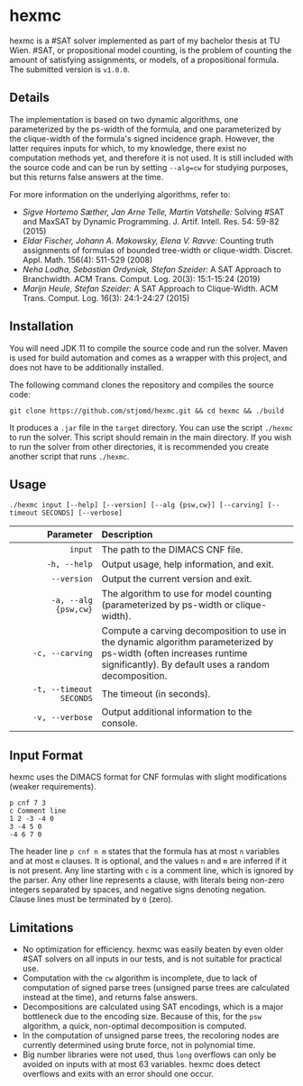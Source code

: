 # hexmc

hexmc is a #SAT solver implemented as part of my bachelor thesis at TU Wien.
#SAT, or propositional model counting, is the problem of counting the amount of satisfying assignments, or models, of a propositional formula.
The submitted version is `v1.0.0`.

## Details

The implementation is based on two dynamic algorithms, one parameterized by the ps-width of the formula, and one parameterized by the clique-width of the formula's signed incidence graph.
However, the latter requires inputs for which, to my knowledge, there exist no computation methods yet, and therefore it is not used.
It is still included with the source code and can be run by setting `--alg=cw` for studying purposes, but this returns false answers at the time.


For more information on the underlying algorithms, refer to:
- *Sigve Hortemo Sæther, Jan Arne Telle, Martin Vatshelle:* Solving #SAT and MaxSAT by Dynamic Programming. J. Artif. Intell. Res. 54: 59-82 (2015)
- *Eldar Fischer, Johann A. Makowsky, Elena V. Ravve:* Counting truth assignments of formulas of bounded tree-width or clique-width. Discret. Appl. Math. 156(4): 511-529 (2008)
- *Neha Lodha, Sebastian Ordyniak, Stefan Szeider:* A SAT Approach to Branchwidth. ACM Trans. Comput. Log. 20(3): 15:1-15:24 (2019)
- *Marijn Heule, Stefan Szeider:* A SAT Approach to Clique-Width. ACM Trans. Comput. Log. 16(3): 24:1-24:27 (2015)

## Installation
You will need JDK 11 to compile the source code and run the solver.
Maven is used for build automation and comes as a wrapper with this project, and does not have to be additionally installed.

The following command clones the repository and compiles the source code:

```
git clone https://github.com/stjomd/hexmc.git && cd hexmc && ./build
```
It produces a `.jar` file in the `target` directory.
You can use the script `./hexmc` to run the solver.
This script should remain in the main directory.
If you wish to run the solver from other directories, it is recommended you create another script that runs `./hexmc`.

## Usage

```
./hexmc input [--help] [--version] [--alg {psw,cw}] [--carving] [--timeout SECONDS] [--verbose]
```
| &nbsp;&nbsp;&nbsp;&nbsp;&nbsp;&nbsp;&nbsp;&nbsp;&nbsp;&nbsp;&nbsp;&nbsp;Parameter | Description |
| --: | :---- |
| `input` | The path to the DIMACS CNF file. |
| `-h, --help` | Output usage, help information, and exit. |
| `--version` | Output the current version and exit. |
| `-a, --alg {psw,cw}` | The algorithm to use for model counting (parameterized by ps-width or clique-width). |
| `-c, --carving` | Compute a carving decomposition to use in the dynamic algorithm parameterized by ps-width (often increases runtime significantly). By default uses a random decomposition. |
| `-t, --timeout SECONDS` | The timeout (in seconds). |
| `-v, --verbose` | Output additional information to the console. |

## Input Format

hexmc uses the DIMACS format for CNF formulas with slight modifications (weaker requirements).
```
p cnf 7 3
c Comment line
1 2 -3 -4 0
3 -4 5 0
-4 6 7 0
```
The header line `p cnf n m` states that the formula has at most `n` variables and at most `m` clauses.
It is optional, and the values `n` and `m` are inferred if it is not present.
Any line starting with `c` is a comment line, which is ignored by the parser.
Any other line represents a clause, with literals being non-zero integers separated by spaces, and negative signs denoting negation.
Clause lines must be terminated by `0` (zero).

## Limitations

- No optimization for efficiency.
hexmc was easily beaten by even older #SAT solvers on all inputs in our tests, and is not suitable for practical use.
- Computation with the `cw` algorithm is incomplete, due to lack of computation of signed parse trees (unsigned parse trees are calculated instead at the time), and returns false answers.
- Decompositions are calculated using SAT encodings, which is a major bottleneck due to the encoding size.
Because of this, for the `psw` algorithm, a quick, non-optimal decomposition is computed.
- In the computation of unsigned parse trees, the recoloring nodes are currently determined using brute force, not in polynomial time.
- Big number libraries were not used, thus `long` overflows can only be avoided on inputs with at most 63 variables.
hexmc does detect overflows and exits with an error should one occur.
